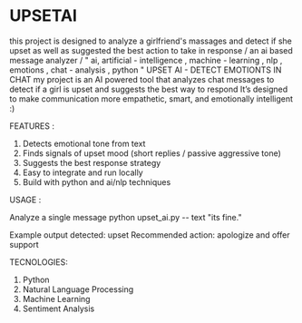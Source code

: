 # UPSETAI
this project is designed to analyze a girlfriend's massages and detect if she upset as well as suggested the best action to take in response / an ai based message analyzer / " ai, artificial - intelligence , machine - learning , nlp , emotions , chat - analysis , python "
UPSET AI - DETECT EMOTIONTS IN CHAT
my project is an AI powered tool that analyzes chat messages to detect if a girl is upset and suggests the best way to respond
It’s designed to make communication more empathetic, smart, and emotionally intelligent :)

FEATURES :

1. Detects emotional tone from text
2. Finds signals of upset mood (short replies / passive aggressive tone)
3. Suggests the best response strategy
4. Easy to integrate and run locally
5. Build with python and ai/nlp techniques

USAGE :

Analyze a single message 
python upset_ai.py -- text "its fine."

Example output
detected: upset
Recommended action: apologize and offer support

TECNOLOGIES:

1. Python
2. Natural Language Processing
3. Machine Learning 
4. Sentiment Analysis
